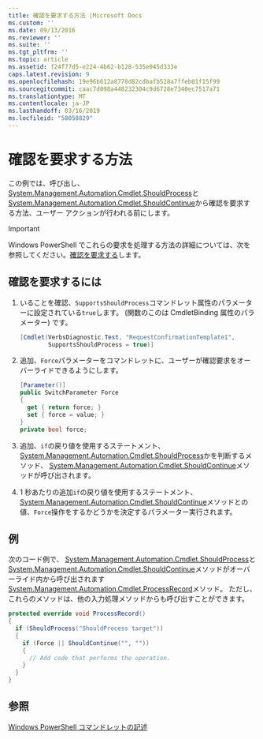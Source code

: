 ```yaml
---
title: 確認を要求する方法 |Microsoft Docs
ms.custom: ''
ms.date: 09/13/2016
ms.reviewer: ''
ms.suite: ''
ms.tgt_pltfrm: ''
ms.topic: article
ms.assetid: f24f77d5-e224-4b62-b128-535e045d333e
caps.latest.revision: 9
ms.openlocfilehash: 19e96b612a8778d82cdbafb528a7ffeb01f15f99
ms.sourcegitcommit: caac7d098a448232304c9d6728e7340ec7517a71
ms.translationtype: MT
ms.contentlocale: ja-JP
ms.lasthandoff: 03/16/2019
ms.locfileid: "58058829"
---
```

# <a name="how-to-request-confirmations"></a>確認を要求する方法

この例では、呼び出し、 [System.Management.Automation.Cmdlet.ShouldProcess](/dotnet/api/System.Management.Automation.Cmdlet.ShouldProcess)と[System.Management.Automation.Cmdlet.ShouldContinue](/dotnet/api/System.Management.Automation.Cmdlet.ShouldContinue)から確認を要求する方法、ユーザー アクションが行われる前にします。

> [!IMPORTANT]
> Windows PowerShell でこれらの要求を処理する方法の詳細については、次を参照してください。[確認を要求する](./requesting-confirmation-from-cmdlets.md)します。

## <a name="to-request-confirmation"></a>確認を要求するには

1. いることを確認、`SupportsShouldProcess`コマンドレット属性のパラメーターに設定されている`true`します。 (関数のこのは CmdletBinding 属性のパラメーター) です。

    ```csharp
    [Cmdlet(VerbsDiagnostic.Test, "RequestConfirmationTemplate1",
            SupportsShouldProcess = true)]
    ```

2. 追加、`Force`パラメーターをコマンドレットに、ユーザーが確認要求をオーバーライドできるようにします。

    ```csharp
    [Parameter()]
    public SwitchParameter Force
    {
      get { return force; }
      set { force = value; }
    }
    private bool force;
    ```

3. 追加、`if`の戻り値を使用するステートメント、 [System.Management.Automation.Cmdlet.ShouldProcess](/dotnet/api/System.Management.Automation.Cmdlet.ShouldProcess)かを判断するメソッド、 [System.Management.Automation.Cmdlet.ShouldContinue](/dotnet/api/System.Management.Automation.Cmdlet.ShouldContinue)メソッドが呼び出されます。

4. 1 秒あたりの追加`if`の戻り値を使用するステートメント、 [System.Management.Automation.Cmdlet.ShouldContinue](/dotnet/api/System.Management.Automation.Cmdlet.ShouldContinue)メソッドとの値、`Force`操作をするかどうかを決定するパラメーター実行されます。

## <a name="example"></a>例

次のコード例で、 [System.Management.Automation.Cmdlet.ShouldProcess](/dotnet/api/System.Management.Automation.Cmdlet.ShouldProcess)と[System.Management.Automation.Cmdlet.ShouldContinue](/dotnet/api/System.Management.Automation.Cmdlet.ShouldContinue)メソッドがオーバーライド内から呼び出されます[System.Management.Automation.Cmdlet.ProcessRecord](/dotnet/api/System.Management.Automation.Cmdlet.ProcessRecord)メソッド。 ただし、これらのメソッドは、他の入力処理メソッドからも呼び出すことができます。

```csharp
protected override void ProcessRecord()
{
  if (ShouldProcess("ShouldProcess target"))
  {
    if (Force || ShouldContinue("", ""))
    {
      // Add code that performs the operation.
    }
  }
}
```

## <a name="see-also"></a>参照

[Windows PowerShell コマンドレットの記述](./writing-a-windows-powershell-cmdlet.md)
